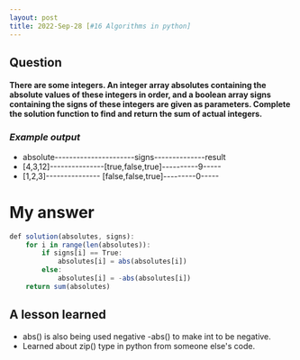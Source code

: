 ```yaml
---
layout: post
title: 2022-Sep-28 [#16 Algorithms in python]
---
```

## Question
#### There are some integers. An integer array absolutes containing the absolute values ​​of these integers in order, and a boolean array signs containing the signs of these integers are given as parameters. Complete the solution function to find and return the sum of actual integers.

### _Example output_          <br>
- absolute----------------------signs--------------result <br>
- [4,3,12]---------------[true,false,true]----------9-----<br>
- [1,2,3]--------------- [false,false,true]---------0-----<br>

# My answer
```javascript
def solution(absolutes, signs):
    for i in range(len(absolutes)):
        if signs[i] == True:
            absolutes[i] = abs(absolutes[i])
        else:
            absolutes[i] = -abs(absolutes[i])
    return sum(absolutes)    
```


## A lesson learned
- abs() is also being used negative -abs() to make int to be negative.
- Learned about zip() type in python from someone else's code.
